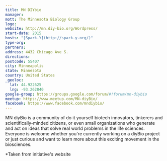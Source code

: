 ```yaml
---
title: MN DIYbio
manager:
mott: The Minnesota Biology Group
logo:
website: http://mn.diy-bio.org/Wordpress/
start-date: 2015
hosts: "[Spark-Y](http://spark-y.org/)"
type-org:
partners:
address: 4432 Chicago Ave S.
directions:
postcode: 55407
city: Minneapolis
state: Minnesota
country: United States
_geoloc:
  lat: 44.922625
  lng: -93.262840
google-group: https://groups.google.com/forum/#!forum/mn-diybio
meetup: https://www.meetup.com/MN-diyBio/
facebook: https://www.facebook.com/mndiybio/
---
```


MN diyBio is a community of do it yourself biotech innovators, tinkerers and scientifically-minded citizens, or even small organizations who generate and act on ideas that solve real world problems in the life sciences. Everyone is welcome whether you're currently working on a diyBio project or just curious and want to learn more about this exciting movement in the biosciences.


\*Taken from initiative's website
